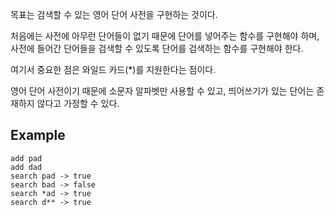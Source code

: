 목표는 검색할 수 있는 영어 단어 사전을 구현하는 것이다. 

처음에는 사전에 아무런 단어들이 없기 때문에 단어를 넣어주는 함수를 구현해야 하며, 사전에 들어간 단어들을 검색할 수 있도록 단어를 검색하는 함수를 구현해야 한다.

여기서 중요한 점은 와일드 카드(*)를 지원한다는 점이다.

영어 단어 사전이기 때문에 소문자 알파벳만 사용할 수 있고, 띄어쓰기가 있는 단어는 존재하지 않다고 가정할 수 있다.

## Example
```
add pad
add dad
search pad -> true
search bad -> false
search *ad -> true
search d** -> true
```
